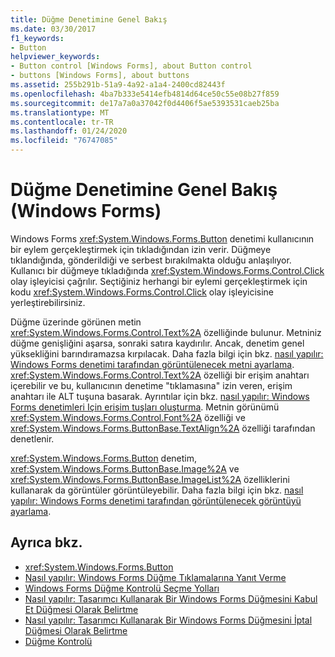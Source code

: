 ```yaml
---
title: Düğme Denetimine Genel Bakış
ms.date: 03/30/2017
f1_keywords:
- Button
helpviewer_keywords:
- Button control [Windows Forms], about Button control
- buttons [Windows Forms], about buttons
ms.assetid: 255b291b-51a9-4a92-a1a4-2400cd82443f
ms.openlocfilehash: 4ba7b333e5414efb4814d64ce50c55e08b27f859
ms.sourcegitcommit: de17a7a0a37042f0d4406f5ae5393531caeb25ba
ms.translationtype: MT
ms.contentlocale: tr-TR
ms.lasthandoff: 01/24/2020
ms.locfileid: "76747085"
---
```

# <a name="button-control-overview-windows-forms"></a>Düğme Denetimine Genel Bakış (Windows Forms)
Windows Forms <xref:System.Windows.Forms.Button> denetimi kullanıcının bir eylem gerçekleştirmek için tıkladığından izin verir. Düğmeye tıklandığında, gönderildiği ve serbest bırakılmakta olduğu anlaşılıyor. Kullanıcı bir düğmeye tıkladığında <xref:System.Windows.Forms.Control.Click> olay işleyicisi çağrılır. Seçtiğiniz herhangi bir eylemi gerçekleştirmek için kodu <xref:System.Windows.Forms.Control.Click> olay işleyicisine yerleştirebilirsiniz.  
  
 Düğme üzerinde görünen metin <xref:System.Windows.Forms.Control.Text%2A> özelliğinde bulunur. Metniniz düğme genişliğini aşarsa, sonraki satıra kaydırılır. Ancak, denetim genel yüksekliğini barındıramazsa kırpılacak. Daha fazla bilgi için bkz. [nasıl yapılır: Windows Forms denetimi tarafından görüntülenecek metni ayarlama](how-to-set-the-text-displayed-by-a-windows-forms-control.md). <xref:System.Windows.Forms.Control.Text%2A> özelliği bir erişim anahtarı içerebilir ve bu, kullanıcının denetime "tıklamasına" izin veren, erişim anahtarı ile ALT tuşuna basarak. Ayrıntılar için bkz. [nasıl yapılır: Windows Forms denetimleri Için erişim tuşları oluşturma](how-to-create-access-keys-for-windows-forms-controls.md). Metnin görünümü <xref:System.Windows.Forms.Control.Font%2A> özelliği ve <xref:System.Windows.Forms.ButtonBase.TextAlign%2A> özelliği tarafından denetlenir.  
  
 <xref:System.Windows.Forms.Button> denetim, <xref:System.Windows.Forms.ButtonBase.Image%2A> ve <xref:System.Windows.Forms.ButtonBase.ImageList%2A> özelliklerini kullanarak da görüntüler görüntüleyebilir. Daha fazla bilgi için bkz. [nasıl yapılır: Windows Forms denetimi tarafından görüntülenecek görüntüyü ayarlama](how-to-set-the-image-displayed-by-a-windows-forms-control.md).  
  
## <a name="see-also"></a>Ayrıca bkz.

- <xref:System.Windows.Forms.Button>
- [Nasıl yapılır: Windows Forms Düğme Tıklamalarına Yanıt Verme](how-to-respond-to-windows-forms-button-clicks.md)
- [Windows Forms Düğme Kontrolü Seçme Yolları](ways-to-select-a-windows-forms-button-control.md)
- [Nasıl yapılır: Tasarımcı Kullanarak Bir Windows Forms Düğmesini Kabul Et Düğmesi Olarak Belirtme](designate-a-wf-button-as-the-accept-button-using-the-designer.md)
- [Nasıl yapılır: Tasarımcı Kullanarak Bir Windows Forms Düğmesini İptal Düğmesi Olarak Belirtme](designate-a-wf-button-as-the-cancel-button-using-the-designer.md)
- [Düğme Kontrolü](button-control-windows-forms.md)
